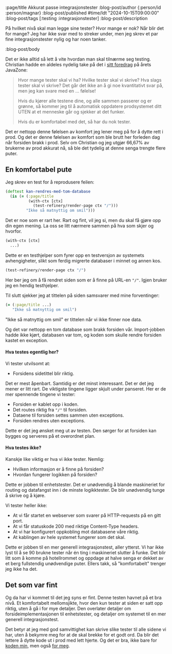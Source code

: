 :page/title Akkurat passe integrasjonstester
:blog-post/author {:person/id :person/magnar}
:blog-post/published #time/ldt "2024-10-15T09:00:00"
:blog-post/tags [:testing :integrasjonstester]
:blog-post/description

På hvilket nivå skal man legge sine tester? Hvor mange er nok? Når blir det for
mange? Jeg har ikke svar med to streker under, men jeg skrev et par fine
integrasjonstester nylig og har noen tanker.

:blog-post/body

Det er ikke alltid så lett å vite hvordan man skal tilnærme seg testing.
Christian hadde en aldeles nydelig take på det i [sitt
foredrag](/hvordan-levere-kontinuerlig/) på årets JavaZone:

> Hvor mange tester skal vi ha? Hvilke tester skal vi skrive? Hva slags tester
> skal vi skrive? Det går det ikke an å gi noe kvantitativt svar på, men jeg kan
> svare med en ... følelse!
>
> Hvis du kjører alle testene dine, og alle sammen passerer og er grønne, så
> kommer jeg til å automatisk oppdatere prodsystemet ditt UTEN at et menneske
> går og sjekker at det funker.
>
> Hvis du er komfortabel med det, så har du nok tester.

Det er nettopp denne følelsen av komfort jeg lener meg på for å dytte rett i
prod. Og det er denne følelsen av komfort som ble brutt her forleden dag når
forsiden brakk i prod. Selv om Christian og jeg utgjør 66,67% av brukerne av prod
akkurat nå, så ble det tydelig at denne senga trengte flere puter.

## En komfortabel pute

Jeg skrev en test for å reprodusere feilen:

```clj
(deftest kan-rendres-med-tom-database
  (is (= (:page/title
          (with-ctx [ctx]
            (test-refinery/render-page ctx "/")))
         "Ikke så matnyttig om smil")))
```

Det er noe som er rart her. Rart og fint, vil jeg si, men du skal få gjøre opp
din egen mening. La oss se litt nærmere sammen på hva som skjer og hvorfor.

```clj
(with-ctx [ctx]
  ...)
```

Dette er en testhjelper som fyrer opp en testversjon av systemets
avhengigheter, slikt som ferdig migrerte databaser i minnet og annen kos.

```clj
(test-refinery/render-page ctx "/")
```

Her ber jeg om å få rendret siden som er å finne på URL-en `"/"`. Igjen bruker
jeg en hendig testhjelper.

Til slutt sjekker jeg at tittelen på siden samsvarer med mine forventinger:

```clj
(= (:page/title ...)
   "Ikke så matnyttig om smil")
```

"Ikke så matnyttig om smil" er tittelen når vi ikke finner noe data.

Og det var nettopp en tom database som brakk forsiden vår. Import-jobben hadde
ikke kjørt, databasen var tom, og koden som skulle rendre forsiden kastet en
exception.

#### Hva testes egentlig her?

Vi tester utvilsomt at:

- Forsidens sidetittel blir riktig.

Det er mest åpenbart. Samtidig er det minst interessant. Det er det jeg
mener er litt rart. De viktigste tingene ligger skjult under panseret. Her er
de mer spennende tingene vi tester:

- Forsiden er kablet opp i koden.
- Det routes riktig fra `"/"` til forsiden.
- Dataene til forsiden settes sammen uten exceptions.
- Forsiden rendres uten exceptions.

Dette er det jeg ønsket meg ut av testen. Den sørger for at forsiden kan bygges
og serveres på et overordnet plan.

#### Hva testes ikke?

Kanskje like viktig er hva vi ikke tester. Nemlig:

- Hvilken informasjon er å finne på forsiden?
- Hvordan fungerer logikken på forsiden?

Dette er jobben til enhetstester. Det er unødvendig å blande maskineriet for
routing og datafangst inn i de minste logikktester. De blir unødvendig tunge å
skrive og å kjøre.

Vi tester heller ikke:

- At vi får startet en webserver som svarer på HTTP-requests på en gitt port.
- At vi får statuskode 200 med riktige Content-Type headers.
- At vi har konfigurert oppkobling mot databasene våre riktig.
- At kablingen av hele systemet fungerer som det skal.

Dette er jobben til en mer generell integrasjonstest, aller ytterst. Vi har ikke
lyst til å se 90 brukne tester når én ting i maskineriet slutter å funke. Det
blir litt som å komme på hotellrommet og oppdage at halve senga er dekket av et
berg fullstendig unødvendige puter. Ellers takk, så "komfortabelt" trenger jeg
ikke ha det.

## Det som var fint

Og da har vi kommet til det jeg syns er fint. Denne testen havnet på et bra
nivå. Et komfortabelt mellomsjikte, hvor den kun tester at siden er satt opp
riktig, uten å gå i for mye detaljer. Den overlater detaljer om
forsideimplementasjonen til enhetstester, og detaljer om systemet til en mer
generell integrasjonstest.

Det betyr at jeg med god samvittighet kan skrive slike tester til alle sidene vi
har, uten å bekymre meg for at de skal brekke for et godt ord. Da blir det
lettere å dytte kode ut i prod med lett hjerte. Og det er bra, ikke bare for
[koden min](https://dora.dev/capabilities/continuous-delivery/), men også [for meg](https://2024.javazone.no/program/67548ebd-21cb-495f-a21a-5432e95757d4).

